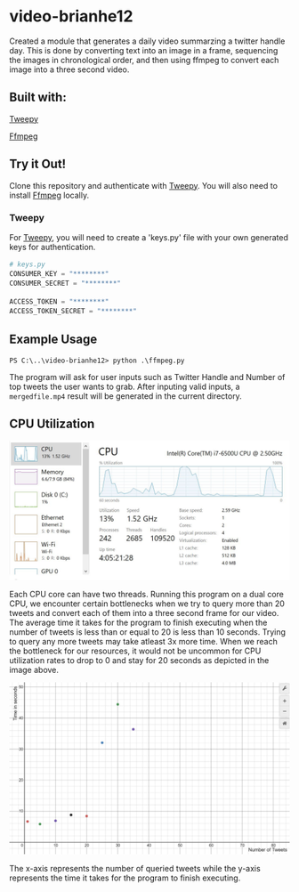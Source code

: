 # video-brianhe12
Created a module that generates a daily video summarzing a twitter handle day. This is done by converting text into an image in a frame, sequencing the images in chronological order, and then using ffmpeg to convert each image into a three second video.

## Built with:

[Tweepy](http://docs.tweepy.org/en/latest/#)

[Ffmpeg](https://www.ffmpeg.org/)

## Try it Out!
Clone this repository and authenticate with [Tweepy](http://docs.tweepy.org/en/latest/#). You will also need to install [Ffmpeg](https://www.ffmpeg.org/) locally.

### Tweepy 
For [Tweepy](http://docs.tweepy.org/en/latest/#), you will need to create a 'keys.py' file with your own generated keys for authentication. 

```python
# keys.py
CONSUMER_KEY = "********"
CONSUMER_SECRET = "********"

ACCESS_TOKEN = "********"
ACCESS_TOKEN_SECRET = "********"
```

## Example Usage
```
PS C:\..\video-brianhe12> python .\ffmpeg.py
```
The program will ask for user inputs such as Twitter Handle and Number of top tweets the user wants to grab. After inputing valid inputs, a ```mergedfile.mp4``` result will be generated in the current directory.

## CPU Utilization

<img src = "./CPU_Utilization/CPU.JPG" width = 550>

Each CPU core can have two threads. Running this program on a dual core CPU, we encounter certain bottlenecks when we try to query more than 20 tweets and convert each of them into a three second frame for our video. The average time it takes for the program to finish executing when the number of tweets is less than or equal to 20 is less than 10 seconds. Trying to query any more tweets may take atleast 3x more time. When we reach the bottleneck for our resources, it would not be uncommon for CPU utilization rates to drop to 0 and stay for 20 seconds as depicted in the image above.

<img src = "./CPU_Utilization/time_to_finish.JPG">

The x-axis represents the number of queried tweets while the y-axis represents the time it takes for the program to finish executing.
